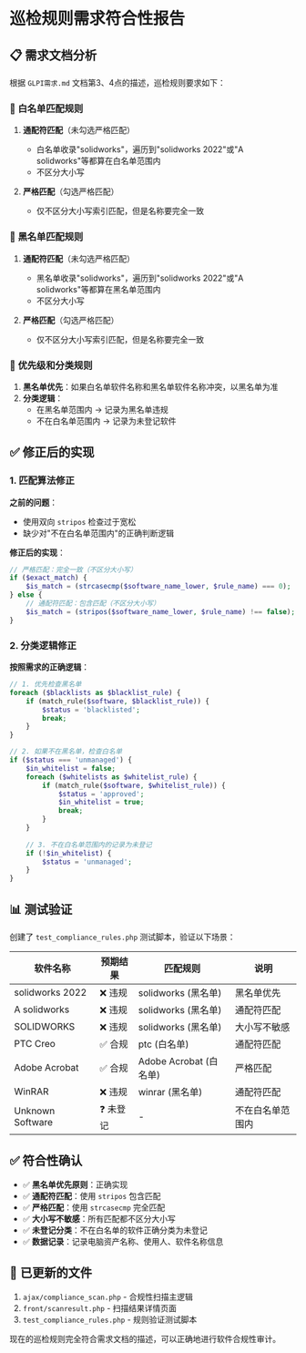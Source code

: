 # 巡检规则需求符合性报告

## 📋 需求文档分析

根据 `GLPI需求.md` 文档第3、4点的描述，巡检规则要求如下：

### 🎯 **白名单匹配规则**
1. **通配符匹配**（未勾选严格匹配）
   - 白名单收录"solidworks"，遍历到"solidworks 2022"或"A solidworks"等都算在白名单范围内
   - 不区分大小写

2. **严格匹配**（勾选严格匹配）
   - 仅不区分大小写索引匹配，但是名称要完全一致

### 🎯 **黑名单匹配规则**
1. **通配符匹配**（未勾选严格匹配）
   - 黑名单收录"solidworks"，遍历到"solidworks 2022"或"A solidworks"等都算在黑名单范围内
   - 不区分大小写

2. **严格匹配**（勾选严格匹配）
   - 仅不区分大小写索引匹配，但是名称要完全一致

### 🎯 **优先级和分类规则**
1. **黑名单优先**：如果白名单软件名称和黑名单软件名称冲突，以黑名单为准
2. **分类逻辑**：
   - 在黑名单范围内 → 记录为黑名单违规
   - 不在白名单范围内 → 记录为未登记软件

## ✅ **修正后的实现**

### 1. **匹配算法修正**

**之前的问题**：
- 使用双向 `stripos` 检查过于宽松
- 缺少对"不在白名单范围内"的正确判断逻辑

**修正后的实现**：
```php
// 严格匹配：完全一致（不区分大小写）
if ($exact_match) {
    $is_match = (strcasecmp($software_name_lower, $rule_name) === 0);
} else {
    // 通配符匹配：包含匹配（不区分大小写）
    $is_match = (stripos($software_name_lower, $rule_name) !== false);
}
```

### 2. **分类逻辑修正**

**按照需求的正确逻辑**：
```php
// 1. 优先检查黑名单
foreach ($blacklists as $blacklist_rule) {
    if (match_rule($software, $blacklist_rule)) {
        $status = 'blacklisted';
        break;
    }
}

// 2. 如果不在黑名单，检查白名单
if ($status === 'unmanaged') {
    $in_whitelist = false;
    foreach ($whitelists as $whitelist_rule) {
        if (match_rule($software, $whitelist_rule)) {
            $status = 'approved';
            $in_whitelist = true;
            break;
        }
    }
    
    // 3. 不在白名单范围内的记录为未登记
    if (!$in_whitelist) {
        $status = 'unmanaged';
    }
}
```

## 📊 **测试验证**

创建了 `test_compliance_rules.php` 测试脚本，验证以下场景：

| 软件名称 | 预期结果 | 匹配规则 | 说明 |
|---------|---------|---------|------|
| solidworks 2022 | ❌ 违规 | solidworks (黑名单) | 黑名单优先 |
| A solidworks | ❌ 违规 | solidworks (黑名单) | 通配符匹配 |
| SOLIDWORKS | ❌ 违规 | solidworks (黑名单) | 大小写不敏感 |
| PTC Creo | ✅ 合规 | ptc (白名单) | 通配符匹配 |
| Adobe Acrobat | ✅ 合规 | Adobe Acrobat (白名单) | 严格匹配 |
| WinRAR | ❌ 违规 | winrar (黑名单) | 通配符匹配 |
| Unknown Software | ❓ 未登记 | - | 不在白名单范围内 |

## ✅ **符合性确认**

- ✅ **黑名单优先原则**：正确实现
- ✅ **通配符匹配**：使用 `stripos` 包含匹配
- ✅ **严格匹配**：使用 `strcasecmp` 完全匹配
- ✅ **大小写不敏感**：所有匹配都不区分大小写
- ✅ **未登记分类**：不在白名单的软件正确分类为未登记
- ✅ **数据记录**：记录电脑资产名称、使用人、软件名称信息

## 📝 **已更新的文件**

1. `ajax/compliance_scan.php` - 合规性扫描主逻辑
2. `front/scanresult.php` - 扫描结果详情页面
3. `test_compliance_rules.php` - 规则验证测试脚本

现在的巡检规则完全符合需求文档的描述，可以正确地进行软件合规性审计。